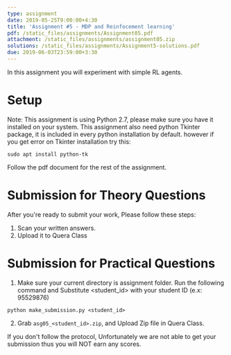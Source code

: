 ```yaml
---
type: assignment
date: 2019-05-25T9:00:00+4:30
title: 'Assignment #5 - MDP and Reinfocement learning'
pdf: /static_files/assignments/Assignment05.pdf
attachment: /static_files/assignments/assignment05.zip
solutions: /static_files/assignments/Assignment5-solutions.pdf
due: 2019-06-03T23:59:00+3:30
---
```

In this assignment you will experiment with simple RL agents.


# Setup
Note: This assignment is using Python 2.7, please make sure you have it installed on your system. This assignment also need python Tkinter package, it is included in every python installation by default. however if you get error on Tkinter installation try this:
```
sudo apt install python-tk
```

Follow the pdf document for the rest of the assignment.

# Submission for Theory Questions
After you're ready to submit your work, Please follow these steps:
1. Scan your written answers.
2. Upload it to Quera Class


# Submission for Practical Questions
1. Make sure your current directory is assignment folder. Run the following command and Substitute \<student_id>  with your student ID (e.x: 95529876)
```
python make_submission.py <student_id>
```
2. Grab ```asg05_<student_id>.zip```, and Upload Zip file in Quera Class.

If you don't follow the protocol, Unfortunately we are not able to get your submission thus you will NOT earn any scores.